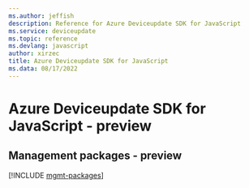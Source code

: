 ```yaml
---
ms.author: jeffish
description: Reference for Azure Deviceupdate SDK for JavaScript
ms.service: deviceupdate
ms.topic: reference
ms.devlang: javascript
author: xirzec
title: Azure Deviceupdate SDK for JavaScript
ms.data: 08/17/2022
---
```

# Azure Deviceupdate SDK for JavaScript - preview

## Management packages - preview
[!INCLUDE [mgmt-packages](deviceupdate-mgmt-index.md)]